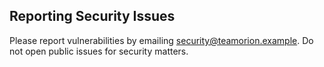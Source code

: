 ## Reporting Security Issues
Please report vulnerabilities by emailing security@teamorion.example.
Do not open public issues for security matters.